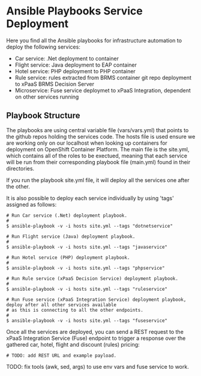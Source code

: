 Ansible Playbooks Service Deployment
====================================

Here you find all the Ansible playbooks for infrastructure automation to deploy the following services:

  - Car service: .Net deployment to container
  - Flight service: Java deployment to EAP container
  - Hotel service: PHP deployment to PHP container
  - Rule service: rules extracted from BRMS container git repo deployment to xPaaS BRMS Decision Server 
  - Microservice: Fuse service deploymet to xPaaS Integration, dependent on other services running

Playbook Structure
------------------
The playbooks are using central variable file (vars/vars.yml) that points to the github repos holding the services code. The hosts
file is used ensure we are working only on our localhost when looking up containers for deployment on OpenShift Container Platform.
The main file is the site.yml, which contains all of the roles to be exectued, meaning that each service will be run from their
corresponding playbook file (main.yml) found in their directories.

If you run the playbook site.yml file, it will deploy all the services one after the other.

It is also possible to deploy each service individually by using 'tags' assigned as follows:

   ```
   # Run Car service (.Net) deployment playbook.
   #
   $ ansible-playbook -v -i hosts site.yml --tags "dotnetservice"

   # Run Flight service (Java) deployment playbook.
   #
   $ ansible-playbook -v -i hosts site.yml --tags "javaservice"

   # Run Hotel service (PHP) deployment playbook.
   #
   $ ansible-playbook -v -i hosts site.yml --tags "phpservice"

   # Run Rule service (xPaaS Decision Service) deployment playbook.
   #
   $ ansible-playbook -v -i hosts site.yml --tags "ruleservice"

   # Run Fuse service (xPaaS Integration Service) deployment playbook, deploy after all other services available
   # as this is connecting to all the other endpoints.
   #
   $ ansible-playbook -v -i hosts site.yml --tags "fuseservice"
   ```

Once all the services are deployed, you can send a REST request to the xPaaS Integration Service (Fuse) endpoint to trigger a
response over the gathered car, hotel, flight and discount (rules) pricing:

   ```
   # TODO: add REST URL and example payload.
   ```

TODO: fix tools (awk, sed, args) to use env vars and fuse service to work.
